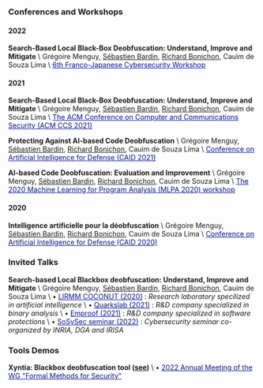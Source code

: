 ### Conferences and Workshops

#### 2022

**Search-Based Local Black-Box Deobfuscation: Understand, Improve and Mitigate** \\
Grégoire Menguy, [Sébastien Bardin](http://sebastien.bardin.free.fr/), [Richard Bonichon](https://rbonichon.github.io/), Cauim de Souza Lima \\
<a href="https://project.inria.fr/FranceJapanICST/save-the-date-6th-franco-japanese-cybersecurity-workshop-online-april-20-22/" style="color:#081585;">6th Franco-Japanese Cybersecurity Workshop</a>


#### 2021

**Search-Based Local Black-Box Deobfuscation: Understand, Improve and Mitigate** \\
Grégoire Menguy, [Sébastien Bardin](http://sebastien.bardin.free.fr/), [Richard Bonichon](https://rbonichon.github.io/), Cauim de Souza Lima \\
<a href="https://www.sigsac.org/ccs/CCS2021/" style="color:#081585;">The ACM Conference on Computer and Communications Security (ACM CCS 2021)</a>

**Protecting Against AI-based Code Deobfuscation** \\
Grégoire Menguy, [Sébastien Bardin](http://sebastien.bardin.free.fr/), [Richard Bonichon](https://rbonichon.github.io/), Cauim de Souza Lima \\
<a href="https://www.european-cyber-week.eu/conference-caid" style="color:#081585;">Conference on Artificial Intelligence for Defense (CAID 2021)</a>

**AI-based Code Deobfuscation: Evaluation and Improvement** \\
Grégoire Menguy, [Sébastien Bardin](http://sebastien.bardin.free.fr/), [Richard Bonichon](https://rbonichon.github.io/), Cauim de Souza Lima \\
<a href="https://sites.google.com/view/mlpa2020/" style="color:#081585;">The 2020 Machine Learning for Program Analysis (MLPA 2020) workshop</a>

#### 2020

**Intelligence artificielle pour la déobfuscation** \\
Grégoire Menguy, [Sébastien Bardin](http://sebastien.bardin.free.fr/), [Richard Bonichon](https://rbonichon.github.io/), Cauim de Souza Lima \\
<a href="https://www.cesar-conference.org/?page_id=2379" style="color:#081585;">Conference on Artificial Intelligence for Defense (CAID 2020)</a>

### Invited Talks

**Search-based Local Blackbox deobfuscation: Understand, Improve and Mitigate** \\
Grégoire Menguy, [Sébastien Bardin](http://sebastien.bardin.free.fr/), [Richard Bonichon](https://rbonichon.github.io/), Cauim de Souza Lima \\
&bull; <a href="https://www.lirmm.fr/coconut/index.php" style="color:#081585;">LIRMM COCONUT (2020)</a> : *Research laboratory specilized in artificial intelligence* \\
&bull; <a href="https://quarkslab.com/" style="color:#081585;">Quarkslab (2021)</a> : *R&D company specialized in binary analysis* \\
&bull; <a href="https://www.emproof.de/" style="color:#081585;">Emproof (2021)</a> : *R&D company specialized in software protections* \\
&bull; <a href="https://seminaires-dga.inria.fr/en/sosysec-en-bref/" style="color:#081585;">SoSySec seminar (2022)</a> : *Cybersecurity seminar co-organized by INRIA, DGA and IRISA*

### Tools Demos

**Xyntia: Blackbox deobfuscation tool ([see](https://binsec.github.io/new/publication/1970/01/01/nutshell-ccs-21.html))** \\
&bull; <a href="https://gtmfs2022.sciencesconf.org/" style="color:#081585;">2022 Annual Meeting of the WG "Formal Methods for Security"</a>


